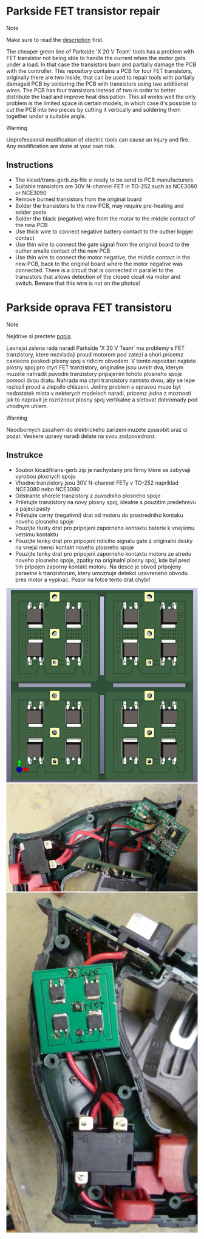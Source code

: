 Parkside FET transistor repair
==============================

> [!NOTE]
> Make sure to read the [description](DESCRIPTION.md) first.

The cheaper green line of Parkside 'X 20 V Team' tools has a problem with FET
transistor not being able to handle the current when the motor gets under a
load. In that case the transistors burn and partially damage the PCB with the
controller. This repository contains a PCB for four FET transistors, originally
there are two inside, that can be used to repair tools with partially damaged
PCB by soldering the PCB with transistors using two additional wires. The PCB
has four transistors instead of two in order to better distribute the load and
improve heat dissipation. This all works well the only problem is the limited
space in certain models, in which case it's possible to cut the PCB into two
pieces by cutting it vertically and soldering them together under a suitable
angle.

> [!WARNING]
> Unprofessional modification of electric tools can cause an injury and fire. Any
> modification are done at your own risk.

Instructions
------------

* The kicad/trans-gerb.zip file si ready to be send to PCB manufacturers
* Suitable transistors are 30V N-channel FET in TO-252 such as NCE3080 or NCE3090
* Remove burned transistors from the original board
* Solder the transistors to the new PCB, may require pre-heating and solder paste
* Solder the black (negative) wire from the motor to the middle contact of the new PCB
* Use thick wire to connect negative battery contact to the outher bigger contact
* Use thin wire to connect the gate signal from the original board to the
  outher smalle contact of the new PCB
* Use thin wire to connect the motor negative, the middle contact in the new
  PCB, back to the original board where the motor negative was connected.
  There is a circuit that is connected in parallel to the transistors that
  allows detection of the closed cicuit via motor and switch. Beware that this
  wire is not on the photos!

Parkside oprava FET transistoru
===============================

> [!NOTE]
> Nejdrive si prectete [popis](DESCRIPTION.md).

Levnejsi zelena rada naradi Parkside 'X 20 V Team' ma problemy s FET
tranzistory, ktere nezvladaji proud motorem pod zatezi a shori pricemz castecne
poskodi plosny spoj s ridicim obvodem. V tomto repozitari najdete plosny spoj
pro ctyri FET tranzistory, originalne jsou uvnitr dva, kterym muzete nahradit
puvodni tranzistory pripajenim tohoto plosneho spoje pomoci dvou dratu. Nahrada
ma ctyri transistory namisto dvou, aby se lepe rozlozil proud a zlepsilo
chlazeni. Jediny problem s opravou muze byt nedostatek mista v nekterych
modelech naradi, pricemz jedna z moznosti jak to napravit je rozriznout plosny
spoj vertikalne a sletovat dohromady pod vhodnym uhlem.

> [!WARNING]
> Neodbornych zasahem do elektrickeho zarizeni muzete zpusobit uraz ci pozar.
> Veskere upravy naradi delate na svou zodpovednost.

Instrukce
---------

* Soubor kicad/trans-gerb.zip je nachystany pro firmy ktere se zabyvaji vyrobou plosnych spoju
* Vhodne tranzistory jsou 30V N-channel FETy v TO-252 napriklad NCE3080 nebo NCE3090
* Odstrante shorele tranzistory z puvodniho plosneho spoje
* Priletujte tranzistory na novy plosny spoj, idealne s pouzitim predehrevu a pajeci pasty
* Priletujte cerny (negativni) drat od motoru do prostredniho kontaku noveho plosneho spoje
* Pouzijte tlusty drat pro pripojeni zaporneho kontaktu baterie k vnejsimu vetsimu kontaktu
* Pouzijte tenky drat pro pripojeni ridiciho signalu gate z originalni desky na
  vnejsi mensi kontakt noveho plosneho spoje
* Pouzijte tenky drat pro pripojeni zaporneho kontaktu motoru ze stredu noveho
  plosneho spoje, zpatky na originalni plosny spoj, kde byl pred tim pripojen
  zaporny kontakt motoru. Na desce je obvod pripojeny paraelne k tranzistorum,
  ktery umoznuje detekci uzavreneho obvodu pres motor a vypinac. Pozor na fotce
  tento drat chybi!

![Transistors](trans.png)
![Saw repair 01](parkside-repair-01.jpg)
![Saw repair 02](parkside-repair-02.jpg)
